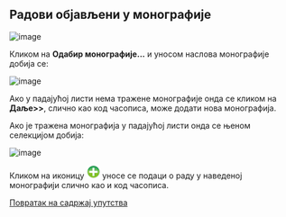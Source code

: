 ## Радови објављени у монографије 
 
 ![image](https://user-images.githubusercontent.com/29538544/150752431-65ef544e-659f-417c-be05-deea7f27e733.png)

Кликом на **Одабир монографије...** и уносом наслова монографије дoбија се:

![image](https://user-images.githubusercontent.com/29538544/150753305-0fd1e613-69c5-47e3-a938-1b631c0e78a1.png)
 
Ако у падајућој листи нема тражене монографије онда се кликом на **Даље>>**, слично као код часописа, може додати нова монографија.

Ако је тражена монографија у падајућој листи онда се њеном селекцијом добија:

![image](https://user-images.githubusercontent.com/29538544/150753390-24808a6c-6e98-4fa2-b1b1-e8bdb222a85b.png)
 
Кликом на иконицу ![image](../../images/create24.png) уносе се подаци о раду у наведеној монографији слично као и код часописа.

[Повратак на садржај упутства](../../uputstvo.md#садржај)

